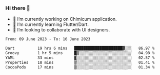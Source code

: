 ### Hi there 👋

<!--
**devcat37/devcat37** is a ✨ _special_ ✨ repository because its `README.md` (this file) appears on your GitHub profile.-->


- 🔭 I’m currently working on Chimicum application.
- 🌱 I’m currently learning Flutter/Dart.
- 👯 I’m looking to collaborate with UI designers.
<!-- - 🤔 I’m looking for help with ... -->

<!--START_SECTION:waka-->

```txt
From: 09 June 2023 - To: 16 June 2023

Dart          19 hrs 6 mins   █████████████████████▓░░░   86.97 %
Groovy        1 hr 5 mins     █▒░░░░░░░░░░░░░░░░░░░░░░░   04.98 %
YAML          33 mins         ▓░░░░░░░░░░░░░░░░░░░░░░░░   02.57 %
Properties    18 mins         ▒░░░░░░░░░░░░░░░░░░░░░░░░   01.41 %
CocoaPods     17 mins         ▒░░░░░░░░░░░░░░░░░░░░░░░░   01.34 %
```

<!--END_SECTION:waka-->
